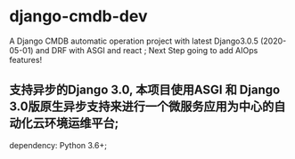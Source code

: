# django-cmdb-dev
A Django CMDB automatic operation project with latest Django3.0.5 (2020-05-01) and DRF with ASGI and react ;
Next Step going to add AIOps features!

## 支持异步的Django 3.0, 本项目使用ASGI 和 Django 3.0版原生异步支持来进行一个微服务应用为中心的自动化云环境运维平台;

dependency:
Python 3.6+;


